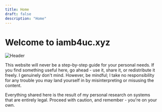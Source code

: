 ```yaml
---
title: Home
draft: false
description: "Home"
---
```


# Welcome to iamb4uc.xyz

![Header](/img/main.gif)

<div id="timeDisplay"></div>

This website will never be a step-by-step guide for your personal needs. If you
find something useful here, go ahead - use it, share it, or redistribute it
freely. I genuinely don't mind. However, be mindful; I take no responsibility
for any trouble you may land yourself in by misinterpreting or misusing the
content.

Everything shared here is the result of my personal research on systems that
are entirely legal. Proceed with caution, and remember - you're on your own.
